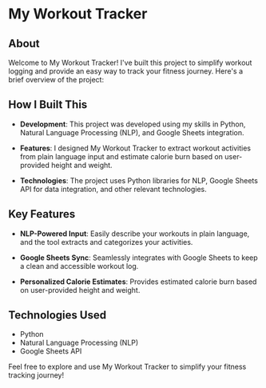# My Workout Tracker

## About

Welcome to My Workout Tracker! I've built this project to simplify workout logging and provide an easy way to track your fitness journey. Here's a brief overview of the project:

## How I Built This

- **Development**: This project was developed using my skills in Python, Natural Language Processing (NLP), and Google Sheets integration.

- **Features**: I designed My Workout Tracker to extract workout activities from plain language input and estimate calorie burn based on user-provided height and weight.

- **Technologies**: The project uses Python libraries for NLP, Google Sheets API for data integration, and other relevant technologies.

## Key Features

- **NLP-Powered Input**: Easily describe your workouts in plain language, and the tool extracts and categorizes your activities.

- **Google Sheets Sync**: Seamlessly integrates with Google Sheets to keep a clean and accessible workout log.

- **Personalized Calorie Estimates**: Provides estimated calorie burn based on user-provided height and weight.

## Technologies Used

- Python
- Natural Language Processing (NLP)
- Google Sheets API

Feel free to explore and use My Workout Tracker to simplify your fitness tracking journey!
